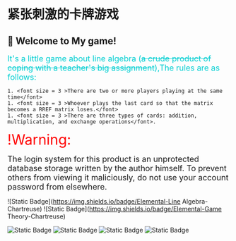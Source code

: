 





# 紧张刺激的卡牌游戏

 ## 🎉 Welcome to My game! 

<font size = 4 color = DarkTurquoise>	It's a little game about line algebra (~~a crude product of coping with a teacher's big assignment~~),The rules are as follows:</font>

	1. <font size = 3 >There are two or more players playing at the same time</font>	
	1. <font size = 3 >Whoever plays the last card so that the matrix becomes a RREF matrix loses.</font>
	1. <font size = 3 >There are three types of cards: addition, multiplication, and exchange operations</font>.





<font size = 6 color = Red>!Warning:</font>



<font size = 4 >	The login system for this product is an unprotected database storage written by the author himself. To prevent others from viewing it maliciously, do not use your account password from elsewhere.</font>



![Static Badge](https://img.shields.io/badge/Elemental-Line Algebra-Chartreuse)  ![Static Badge](https://img.shields.io/badge/Elemental-Game Theory-Chartreuse) 

![Static Badge](https://img.shields.io/badge/Python-blue) ![Static Badge](https://img.shields.io/badge/HTML-blue) ![Static Badge](https://img.shields.io/badge/JavaScript-blue) ![Static Badge](https://img.shields.io/badge/DataBase-blue) 

